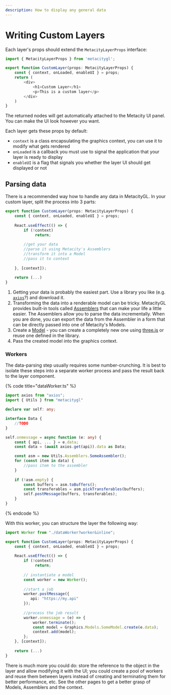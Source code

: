 ```yaml
---
description: How to display any general data
---
```


# Writing Custom Layers

Each layer's props should extend the `MetacityLayerProps` interface:

```typescript
import { MetacityLayerProps } from 'metacitygl';

export function CustomLayer(props: MetacityLayerProps) {
    const { context, onLoaded, enableUI } = props;
    return (
        <div>
            <h1>Custom Layer</h1>
            <p>This is a custom layer</p>
        </div>
    )
}
```

The returned nodes will get automatically attached to the Metacity UI panel. You can make the UI look however you want.&#x20;

Each layer gets these props by default:

* `context` is a class encapsulating the graphics context, you can use it to modify what gets rendered
* `onLoaded` is a callback you must use to signal the application that your layer is ready to display
* `enableUI` is a flag that signals you whether the layer UI should get displayed or not

## Parsing data

There is a recommended way how to handle any data in MetacityGL. In your custom layer, split the process into 3 parts:

```typescript
export function CustomLayer(props: MetacityLayerProps) {
    const { context, onLoaded, enableUI } = props;
    
    React.useEffect(() => {
        if (!context)
             return; 
             
        //get your data
        //parse it using Metacity's Assemblers
        //transform it into a Model
        //pass it to context
        
    }, [context]);
    
    return (...)
}
```

1. Getting your data is probably the easiest part. Use a library you like (e.g. [`axios`](https://axios-http.com/docs/intro)?) and download it.
2. Transforming the data into a renderable model can be tricky. MetacityGL provides built-in tools called [Assemblers](assemblers.md) that can make your life a little easier. The Assemblers allow you to parse the data incrementally. When you are done, you can export the data from the Assembler in a form that can be directly passed into one of Metacity's Models.
3. Create a [Model](models-and-materials.md) - you can create a completely new one using [three.js](https://threejs.org) or reuse one defined in the library.
4. Pass the created model into the graphics context.&#x20;

### Workers

The data-parsing step usually requires some number-crunching. It is best to isolate these steps into a separate worker process and pass the result back to the layer component. &#x20;

{% code title="dataWorker.ts" %}
```typescript
import axios from "axios";
import { Utils } from "metacitygl"

declare var self: any;

interface Data {
    //TODO
}

self.onmessage = async function (e: any) {
    const { api, ... } = e.data;
    const data = (await axios.get(api)).data as Data;

    const asm = new Utils.Assemblers.SomeAssembler();
    for (const item in data) {
        //pass item to the assembler
    }
    
    if (!asm.empty) {
        const buffers = asm.toBuffers();
        const transferables = asm.pickTransferables(buffers);
        self.postMessage(buffers, transferables);
    }
}
```
{% endcode %}

With this worker, you can structure the layer the following way:

```typescript
import Worker from "./dataWorker?worker&inline";

export function CustomLayer(props: MetacityLayerProps) {
    const { context, onLoaded, enableUI } = props;
    
    React.useEffect(() => {
        if (!context)
             return; 
        
        // instantiate a model     
        const worker = new Worker();
        
        //start a job
        worker.postMessage({
           api: "https://my.api"
        });
        
        //process the job result
        worker.onmessage = (e) => {
            worker.terminate();
            const model = Graphics.Models.SomeModel.create(e.data);
            context.add(model);
        };  
    }, [context]);
    
    return (...)
}
```

There is much more you could do: store the reference to the object in the layer and allow modifying it with the UI; you could create a pool of workers and reuse them between layers instead of creating and terminating them for better performance, etc. See the other pages to get a better grasp of Models, Assemblers and the context.&#x20;
